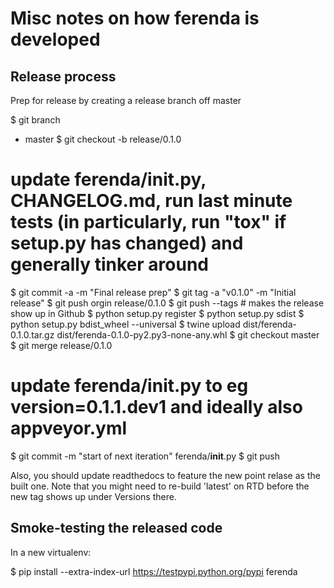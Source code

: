 Misc notes on how ferenda is developed
======================================

Release process
---------------

Prep for release by creating a release branch off master

$ git branch
* master
$ git checkout -b release/0.1.0
# update ferenda/__init__.py, CHANGELOG.md, run last minute tests (in particularly, run "tox" if setup.py has changed) and generally tinker around
$ git commit -a -m "Final release prep"
$ git tag -a "v0.1.0" -m "Initial release"
$ git push orgin release/0.1.0
$ git push --tags # makes the release show up in Github
$ python setup.py register
$ python setup.py sdist
$ python setup.py bdist_wheel --universal
$ twine upload dist/ferenda-0.1.0.tar.gz dist/ferenda-0.1.0-py2.py3-none-any.whl
$ git checkout master
$ git merge release/0.1.0
# update ferenda/__init__.py to eg version=0.1.1.dev1 and ideally also appveyor.yml
$ git commit -m "start of next iteration" ferenda/__init__.py
$ git push


Also, you should update readthedocs to feature the new point relase as
the built one. Note that you might need to re-build 'latest' on RTD
before the new tag shows up under Versions there.

Smoke-testing the released code
-------------------------------

In a new virtualenv:

$ pip install --extra-index-url https://testpypi.python.org/pypi ferenda

